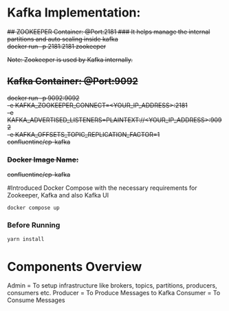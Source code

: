 # Kafka Implementation:
<strike>
## ZOOKEEPER Container: @Port:2181
### It helps manage the internal partitions and  auto scaling inside kafka
<br>
docker run -p 2181:2181 zookeeper
<br>


Note: Zookeeper is used by Kafka internally.

## Kafka Container: @Port:9092
docker run -p 9092:9092 \
-e KAFKA_ZOOKEEPER_CONNECT=<YOUR_IP_ADDRESS>:2181 \
-e KAFKA_ADVERTISED_LISTENERS=PLAINTEXT://<YOUR_IP_ADDRESS>:9092 \
-e KAFKA_OFFSETS_TOPIC_REPLICATION_FACTOR=1 \
confluentinc/cp-kafka
### Docker Image Name: 
confluentinc/cp-kafka
</strike>

#Introduced Docker Compose with the necessary requirements for Zookeeper, Kafka and also Kafka UI
```
docker compose up
```
### Before Running
```
yarn install
```

# Components Overview

Admin = To setup infrastructure like brokers, topics, partitions, producers, consumers etc.
Producer = To Produce Messages to Kafka
Consumer = To Consume Messages
